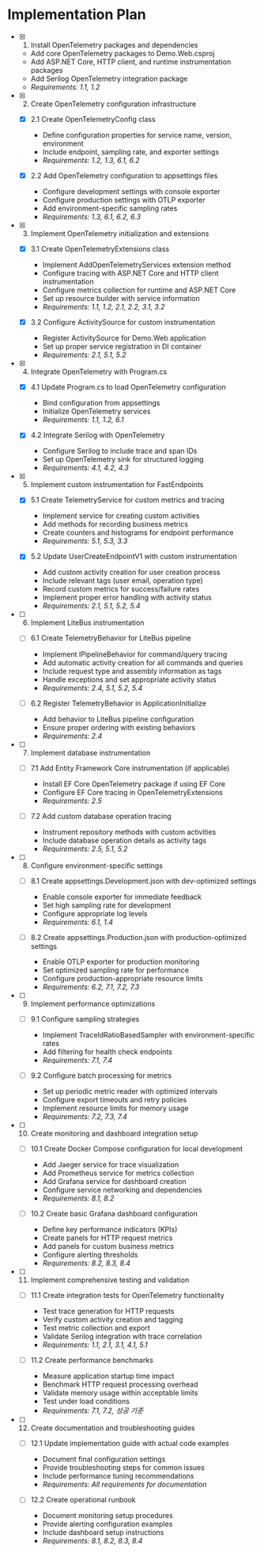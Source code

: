 # Implementation Plan

- [x] 1. Install OpenTelemetry packages and dependencies
  - Add core OpenTelemetry packages to Demo.Web.csproj
  - Add ASP.NET Core, HTTP client, and runtime instrumentation packages
  - Add Serilog OpenTelemetry integration package
  - _Requirements: 1.1, 1.2_

- [x] 2. Create OpenTelemetry configuration infrastructure
  - [x] 2.1 Create OpenTelemetryConfig class
    - Define configuration properties for service name, version, environment
    - Include endpoint, sampling rate, and exporter settings
    - _Requirements: 1.2, 1.3, 6.1, 6.2_
  
  - [x] 2.2 Add OpenTelemetry configuration to appsettings files
    - Configure development settings with console exporter
    - Configure production settings with OTLP exporter
    - Add environment-specific sampling rates
    - _Requirements: 1.3, 6.1, 6.2, 6.3_

- [x] 3. Implement OpenTelemetry initialization and extensions
  - [x] 3.1 Create OpenTelemetryExtensions class
    - Implement AddOpenTelemetryServices extension method
    - Configure tracing with ASP.NET Core and HTTP client instrumentation
    - Configure metrics collection for runtime and ASP.NET Core
    - Set up resource builder with service information
    - _Requirements: 1.1, 1.2, 2.1, 2.2, 3.1, 3.2_
  
  - [x] 3.2 Configure ActivitySource for custom instrumentation
    - Register ActivitySource for Demo.Web application
    - Set up proper service registration in DI container
    - _Requirements: 2.1, 5.1, 5.2_

- [x] 4. Integrate OpenTelemetry with Program.cs
  - [x] 4.1 Update Program.cs to load OpenTelemetry configuration
    - Bind configuration from appsettings
    - Initialize OpenTelemetry services
    - _Requirements: 1.1, 1.2, 6.1_
  
  - [x] 4.2 Integrate Serilog with OpenTelemetry
    - Configure Serilog to include trace and span IDs
    - Set up OpenTelemetry sink for structured logging
    - _Requirements: 4.1, 4.2, 4.3_

- [x] 5. Implement custom instrumentation for FastEndpoints
  - [x] 5.1 Create TelemetryService for custom metrics and tracing
    - Implement service for creating custom activities
    - Add methods for recording business metrics
    - Create counters and histograms for endpoint performance
    - _Requirements: 5.1, 5.3, 3.3_
  
  - [x] 5.2 Update UserCreateEndpointV1 with custom instrumentation
    - Add custom activity creation for user creation process
    - Include relevant tags (user email, operation type)
    - Record custom metrics for success/failure rates
    - Implement proper error handling with activity status
    - _Requirements: 2.1, 5.1, 5.2, 5.4_

- [ ] 6. Implement LiteBus instrumentation
  - [ ] 6.1 Create TelemetryBehavior for LiteBus pipeline
    - Implement IPipelineBehavior for command/query tracing
    - Add automatic activity creation for all commands and queries
    - Include request type and assembly information as tags
    - Handle exceptions and set appropriate activity status
    - _Requirements: 2.4, 5.1, 5.2, 5.4_
  
  - [ ] 6.2 Register TelemetryBehavior in ApplicationInitialize
    - Add behavior to LiteBus pipeline configuration
    - Ensure proper ordering with existing behaviors
    - _Requirements: 2.4_

- [ ] 7. Implement database instrumentation
  - [ ] 7.1 Add Entity Framework Core instrumentation (if applicable)
    - Install EF Core OpenTelemetry package if using EF Core
    - Configure EF Core tracing in OpenTelemetryExtensions
    - _Requirements: 2.5_
  
  - [ ] 7.2 Add custom database operation tracing
    - Instrument repository methods with custom activities
    - Include database operation details as activity tags
    - _Requirements: 2.5, 5.1, 5.2_

- [ ] 8. Configure environment-specific settings
  - [ ] 8.1 Create appsettings.Development.json with dev-optimized settings
    - Enable console exporter for immediate feedback
    - Set high sampling rate for development
    - Configure appropriate log levels
    - _Requirements: 6.1, 1.4_
  
  - [ ] 8.2 Create appsettings.Production.json with production-optimized settings
    - Enable OTLP exporter for production monitoring
    - Set optimized sampling rate for performance
    - Configure production-appropriate resource limits
    - _Requirements: 6.2, 7.1, 7.2, 7.3_

- [ ] 9. Implement performance optimizations
  - [ ] 9.1 Configure sampling strategies
    - Implement TraceIdRatioBasedSampler with environment-specific rates
    - Add filtering for health check endpoints
    - _Requirements: 7.1, 7.4_
  
  - [ ] 9.2 Configure batch processing for metrics
    - Set up periodic metric reader with optimized intervals
    - Configure export timeouts and retry policies
    - Implement resource limits for memory usage
    - _Requirements: 7.2, 7.3, 7.4_

- [ ] 10. Create monitoring and dashboard integration setup
  - [ ] 10.1 Create Docker Compose configuration for local development
    - Add Jaeger service for trace visualization
    - Add Prometheus service for metrics collection
    - Add Grafana service for dashboard creation
    - Configure service networking and dependencies
    - _Requirements: 8.1, 8.2_
  
  - [ ] 10.2 Create basic Grafana dashboard configuration
    - Define key performance indicators (KPIs)
    - Create panels for HTTP request metrics
    - Add panels for custom business metrics
    - Configure alerting thresholds
    - _Requirements: 8.2, 8.3, 8.4_

- [ ] 11. Implement comprehensive testing and validation
  - [ ] 11.1 Create integration tests for OpenTelemetry functionality
    - Test trace generation for HTTP requests
    - Verify custom activity creation and tagging
    - Test metric collection and export
    - Validate Serilog integration with trace correlation
    - _Requirements: 1.1, 2.1, 3.1, 4.1, 5.1_
  
  - [ ] 11.2 Create performance benchmarks
    - Measure application startup time impact
    - Benchmark HTTP request processing overhead
    - Validate memory usage within acceptable limits
    - Test under load conditions
    - _Requirements: 7.1, 7.2, 성공 기준_

- [ ] 12. Create documentation and troubleshooting guides
  - [ ] 12.1 Update implementation guide with actual code examples
    - Document final configuration settings
    - Provide troubleshooting steps for common issues
    - Include performance tuning recommendations
    - _Requirements: All requirements for documentation_
  
  - [ ] 12.2 Create operational runbook
    - Document monitoring setup procedures
    - Provide alerting configuration examples
    - Include dashboard setup instructions
    - _Requirements: 8.1, 8.2, 8.3, 8.4_